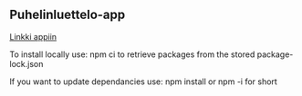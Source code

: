 ## Puhelinluettelo-app
[Linkki appiin](https://puhelinluettelo-app-3j2i.onrender.com)

To install locally use:
npm ci to retrieve packages from the stored package-lock.json


If you want to update dependancies use:
npm install or npm -i for short
